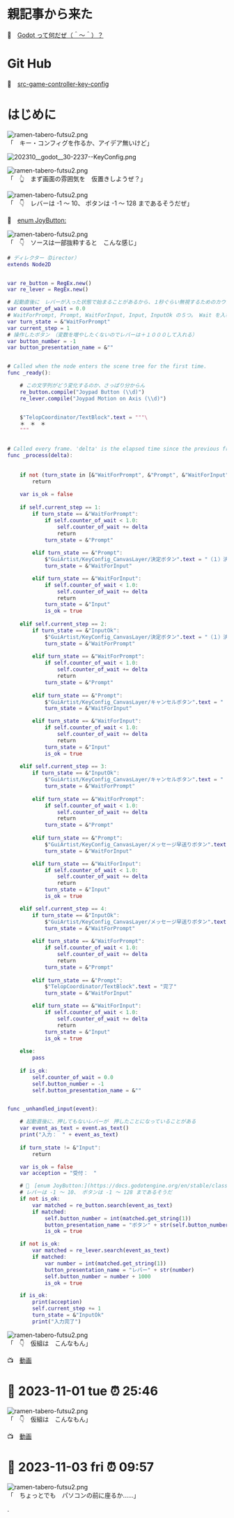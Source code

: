 # 親記事から来た

📖　[Godot って何だぜ（＾～＾）？](https://crieit.net/posts/Godot-65115761b6a17)  

# Git Hub

📖　[src-game-controller-key-config](https://github.com/muzudho/godot-practice/tree/main/src-game-controller-key-config)  

# はじめに

![ramen-tabero-futsu2.png](https://crieit.now.sh/upload_images/d27ea8dcfad541918d9094b9aed83e7d61daf8532bbbe.png)  
「　キー・コンフィグを作るか、アイデア無いけど」  

![202310__godot__30-2237--KeyConfig.png](https://crieit.now.sh/upload_images/d517593dcee2b1f68e893d8a65af0b6b653fb1d72260e.png)  

![ramen-tabero-futsu2.png](https://crieit.now.sh/upload_images/d27ea8dcfad541918d9094b9aed83e7d61daf8532bbbe.png)  
「　👆　まず画面の雰囲気を　仮置きしようぜ？」  

![ramen-tabero-futsu2.png](https://crieit.now.sh/upload_images/d27ea8dcfad541918d9094b9aed83e7d61daf8532bbbe.png)  
「　👇　レバーは -1 ～ 10、 ボタンは -1 ～ 128 まであるそうだぜ」  

📖　[enum JoyButton:](https://docs.godotengine.org/en/stable/classes/class_%40globalscope.html#enum-globalscope-joybutton)  

![ramen-tabero-futsu2.png](https://crieit.now.sh/upload_images/d27ea8dcfad541918d9094b9aed83e7d61daf8532bbbe.png)  
「　👇　ソースは一部抜粋すると　こんな感じ」  

```gd
# ディレクター（Director）
extends Node2D


var re_button = RegEx.new()
var re_lever = RegEx.new()

# 起動直後に　レバーが入った状態で始まることがあるから、１秒ぐらい無視するためのカウンター
var counter_of_wait = 0.0
# WaitForPrompt, Prompt, WaitForInput, Input, InputOk の５つ。 Wait を入れないと反応過敏になってしまう
var turn_state = &"WaitForPrompt"
var current_step = 1
# 操作したボタン　（変数を増やしたくないのでレバーは＋１０００して入れる）
var button_number = -1
var button_presentation_name = &""


# Called when the node enters the scene tree for the first time.
func _ready():

	# この文字列がどう変化するのか、さっぱり分からん
	re_button.compile("Joypad Button (\\d)")
	re_lever.compile("Joypad Motion on Axis (\\d)")


	$"TelopCoordinator/TextBlock".text = """\
	＊　＊　＊
	"""


# Called every frame. 'delta' is the elapsed time since the previous frame.
func _process(delta):
	
	
	if not (turn_state in [&"WaitForPrompt", &"Prompt", &"WaitForInput", &"InputOk"]):
		return
	
	var is_ok = false
	
	if self.current_step == 1:
		if turn_state == &"WaitForPrompt":
			if self.counter_of_wait < 1.0:
				self.counter_of_wait += delta
				return
			turn_state = &"Prompt"
		
		elif turn_state == &"Prompt":
			$"GuiArtist/KeyConfig_CanvasLayer/決定ボタン".text = "（１）決定ボタン、メッセージ送りボタン　を押してください"
			turn_state = &"WaitForInput"

		elif turn_state == &"WaitForInput":
			if self.counter_of_wait < 1.0:
				self.counter_of_wait += delta
				return
			turn_state = &"Input"
			is_ok = true
		
	elif self.current_step == 2:
		if turn_state == &"InputOk":
			$"GuiArtist/KeyConfig_CanvasLayer/決定ボタン".text = "（１）決定ボタン、メッセージ送りボタン：　" + self.button_presentation_name
			turn_state = &"WaitForPrompt"
		
		elif turn_state == &"WaitForPrompt":
			if self.counter_of_wait < 1.0:
				self.counter_of_wait += delta
				return
			turn_state = &"Prompt"
		
		elif turn_state == &"Prompt":
			$"GuiArtist/KeyConfig_CanvasLayer/キャンセルボタン".text = "（２）キャンセルボタン、メニューボタン　を押してください"
			turn_state = &"WaitForInput"

		elif turn_state == &"WaitForInput":
			if self.counter_of_wait < 1.0:
				self.counter_of_wait += delta
				return
			turn_state = &"Input"
			is_ok = true
		
	elif self.current_step == 3:
		if turn_state == &"InputOk":
			$"GuiArtist/KeyConfig_CanvasLayer/キャンセルボタン".text = "（２）キャンセルボタン、メニューボタン：　" + self.button_presentation_name
			turn_state = &"WaitForPrompt"
		
		elif turn_state == &"WaitForPrompt":
			if self.counter_of_wait < 1.0:
				self.counter_of_wait += delta
				return
			turn_state = &"Prompt"
		
		elif turn_state == &"Prompt":
			$"GuiArtist/KeyConfig_CanvasLayer/メッセージ早送りボタン".text = "（３）メッセージ早送りボタン　を押してください"
			turn_state = &"WaitForInput"

		elif turn_state == &"WaitForInput":
			if self.counter_of_wait < 1.0:
				self.counter_of_wait += delta
				return
			turn_state = &"Input"
			is_ok = true

	elif self.current_step == 4:
		if turn_state == &"InputOk":
			$"GuiArtist/KeyConfig_CanvasLayer/メッセージ早送りボタン".text = "（３）メッセージ早送りボタン：　" + self.button_presentation_name
			turn_state = &"WaitForPrompt"
		
		elif turn_state == &"WaitForPrompt":
			if self.counter_of_wait < 1.0:
				self.counter_of_wait += delta
				return
			turn_state = &"Prompt"
		
		elif turn_state == &"Prompt":
			$"TelopCoordinator/TextBlock".text = "完了"
			turn_state = &"WaitForInput"

		elif turn_state == &"WaitForInput":
			if self.counter_of_wait < 1.0:
				self.counter_of_wait += delta
				return
			turn_state = &"Input"
			is_ok = true
	
	else:
		pass
	
	if is_ok:
		self.counter_of_wait = 0.0
		self.button_number = -1
		self.button_presentation_name = &""


func _unhandled_input(event):

	# 起動直後に、押してもないレバーが　押したことになっていることがある
	var event_as_text = event.as_text()
	print("入力：　" + event_as_text)
	
	if turn_state != &"Input":
		return

	var is_ok = false
	var acception = "受付：　"

	# 📖　[enum JoyButton:](https://docs.godotengine.org/en/stable/classes/class_%40globalscope.html#enum-globalscope-joybutton)
	# レバーは -1 ～ 10、 ボタンは -1 ～ 128 まであるそうだ
	if not is_ok:
		var matched = re_button.search(event_as_text)
		if matched:
			self.button_number = int(matched.get_string(1))
			button_presentation_name = "ボタン" + str(self.button_number)
			is_ok = true

	if not is_ok:
		var matched = re_lever.search(event_as_text)
		if matched:
			var number = int(matched.get_string(1))
			button_presentation_name = "レバー" + str(number)
			self.button_number = number + 1000
			is_ok = true

	if is_ok:
		print(acception)
		self.current_step += 1
		turn_state = &"InputOk"
		print("入力完了")
```

![ramen-tabero-futsu2.png](https://crieit.now.sh/upload_images/d27ea8dcfad541918d9094b9aed83e7d61daf8532bbbe.png)  
「　👇　仮組は　こんなもん」  

📺　[動画](https://x.com/muzudho1/status/1719008935167017345?s=20)  

# 📅 2023-11-01 tue ⏰ 25:46

![ramen-tabero-futsu2.png](https://crieit.now.sh/upload_images/d27ea8dcfad541918d9094b9aed83e7d61daf8532bbbe.png)  
「　👇　仮組は　こんなもん」  

📺　[動画](https://x.com/muzudho1/status/1719394092797579309?s=20)  

# 📅 2023-11-03 fri ⏰ 09:57

![ramen-tabero-futsu2.png](https://crieit.now.sh/upload_images/d27ea8dcfad541918d9094b9aed83e7d61daf8532bbbe.png)  
「　ちょっとでも　パソコンの前に座るか……」  

.